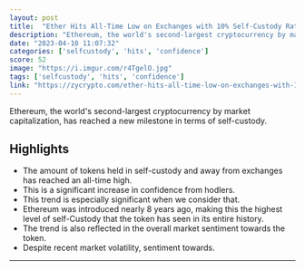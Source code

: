 ```yaml
---
layout: post
title:  "Ether Hits All-Time Low on Exchanges with 10% Self-Custody Ratio, Indicating Remarkable Confidence in ETH"
description: "Ethereum, the world's second-largest cryptocurrency by market capitalization, has reached a new milestone in terms of self-custody."
date: "2023-04-10 11:07:32"
categories: ['selfcustody', 'hits', 'confidence']
score: 52
image: "https://i.imgur.com/r4TgelO.jpg"
tags: ['selfcustody', 'hits', 'confidence']
link: "https://zycrypto.com/ether-hits-all-time-low-on-exchanges-with-10-self-custody-ratio-indicating-remarkable-confidence-in-eth/"
---
```


Ethereum, the world's second-largest cryptocurrency by market capitalization, has reached a new milestone in terms of self-custody.

## Highlights

- The amount of tokens held in self-custody and away from exchanges has reached an all-time high.
- This is a significant increase in confidence from hodlers.
- This trend is especially significant when we consider that.
- Ethereum was introduced nearly 8 years ago, making this the highest level of self-Custody that the token has seen in its entire history.
- The trend is also reflected in the overall market sentiment towards the token.
- Despite recent market volatility, sentiment towards.

---
